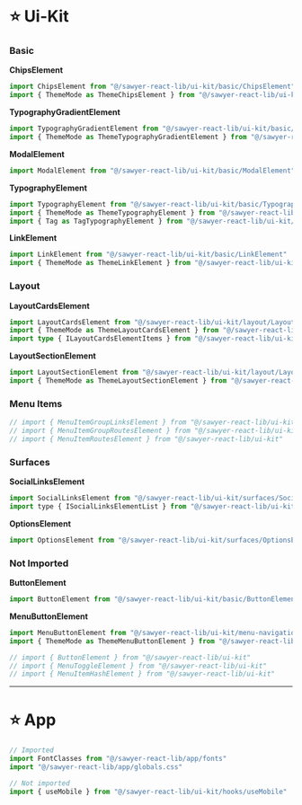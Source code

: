 # ⭐️ Ui-Kit

### Basic

**ChipsElement**
```ts
import ChipsElement from "@/sawyer-react-lib/ui-kit/basic/ChipsElement"
import { ThemeMode as ThemeChipsElement } from "@/sawyer-react-lib/ui-kit/basic/ChipsElement"
```

**TypographyGradientElement**
```ts
import TypographyGradientElement from "@/sawyer-react-lib/ui-kit/basic/TypographyGradientElement"
import { ThemeMode as ThemeTypographyGradientElement } from "@/sawyer-react-lib/ui-kit/basic/TypographyGradientElement"
```

**ModalElement**
```ts
import ModalElement from "@/sawyer-react-lib/ui-kit/basic/ModalElement"
```

**TypographyElement**
```ts
import TypographyElement from "@/sawyer-react-lib/ui-kit/basic/TypographyElement"
import { ThemeMode as ThemeTypographyElement } from "@/sawyer-react-lib/ui-kit/basic/TypographyElement"
import { Tag as TagTypographyElement } from "@/sawyer-react-lib/ui-kit/basic/TypographyElement"
```

**LinkElement**
```ts
import LinkElement from "@/sawyer-react-lib/ui-kit/basic/LinkElement"
import { ThemeMode as ThemeLinkElement } from "@/sawyer-react-lib/ui-kit/basic/LinkElement"
```

### Layout


**LayoutCardsElement**
```ts
import LayoutCardsElement from "@/sawyer-react-lib/ui-kit/layout/LayoutCardsElement"
import { ThemeMode as ThemeLayoutCardsElement } from "@/sawyer-react-lib/ui-kit/layout/LayoutCardsElement"
import type { ILayoutCardsElementItems } from "@/sawyer-react-lib/ui-kit/layout/LayoutCardsElement"
```

**LayoutSectionElement**
```ts
import LayoutSectionElement from "@/sawyer-react-lib/ui-kit/layout/LayoutSectionElement"
import { ThemeMode as ThemeLayoutSectionElement } from "@/sawyer-react-lib/ui-kit/layout/LayoutSectionElement"
```

### Menu Items
```ts
// import { MenuItemGroupLinksElement } from "@/sawyer-react-lib/ui-kit"
// import { MenuItemGroupRoutesElement } from "@/sawyer-react-lib/ui-kit"
// import { MenuItemRoutesElement } from "@/sawyer-react-lib/ui-kit"
```

### Surfaces

**SocialLinksElement**
```js
import SocialLinksElement from "@/sawyer-react-lib/ui-kit/surfaces/SocialLinksElement"
import type { ISocialLinksElementList } from "@/sawyer-react-lib/ui-kit/surfaces/SocialLinksElement"
```

**OptionsElement**
```ts
import OptionsElement from "@/sawyer-react-lib/ui-kit/surfaces/OptionsElement"
```

### Not Imported

**ButtonElement**
```ts
import ButtonElement from "@/sawyer-react-lib/ui-kit/basic/ButtonElement"
```

**MenuButtonElement**
```ts
import MenuButtonElement from "@/sawyer-react-lib/ui-kit/menu-navigation/MenuButtonElement"
import { ThemeMode as ThemeMenuButtonElement } from "@/sawyer-react-lib/ui-kit/menu-navigation/MenuButtonElement"
```

```ts
// import { ButtonElement } from "@/sawyer-react-lib/ui-kit"
// import { MenuToggleElement } from "@/sawyer-react-lib/ui-kit"
// import { MenuItemHashElement } from "@/sawyer-react-lib/ui-kit"
```

---

# ⭐️ App

```js
// Imported
import FontClasses from "@/sawyer-react-lib/app/fonts"
import "@/sawyer-react-lib/app/globals.css"

// Not imported
import { useMobile } from "@/sawyer-react-lib/ui-kit/hooks/useMobile"
```
